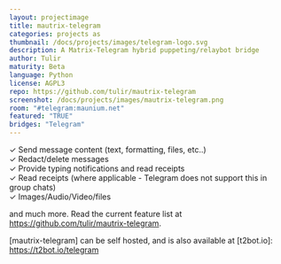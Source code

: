 ```yaml
---
layout: projectimage
title: mautrix-telegram
categories: projects as
thumbnail: /docs/projects/images/telegram-logo.svg
description: A Matrix-Telegram hybrid puppeting/relaybot bridge
author: Tulir
maturity: Beta
language: Python
license: AGPL3
repo: https://github.com/tulir/mautrix-telegram
screenshot: /docs/projects/images/mautrix-telegram.png
room: "#telegram:maunium.net"
featured: "TRUE"
bridges: "Telegram"
---
```


&#10003; Send message content (text, formatting, files, etc..)  
&#10003; Redact/delete messages  
&#10003; Provide typing notifications and read receipts  
&#10003; Read receipts (where applicable - Telegram does not support this in group chats)  
&#10003; Images/Audio/Video/files 

and much more. Read the current feature list at <https://github.com/tulir/mautrix-telegram>.

[mautrix-telegram] can be self hosted, and is also available at [t2bot.io]: <https://t2bot.io/telegram>
